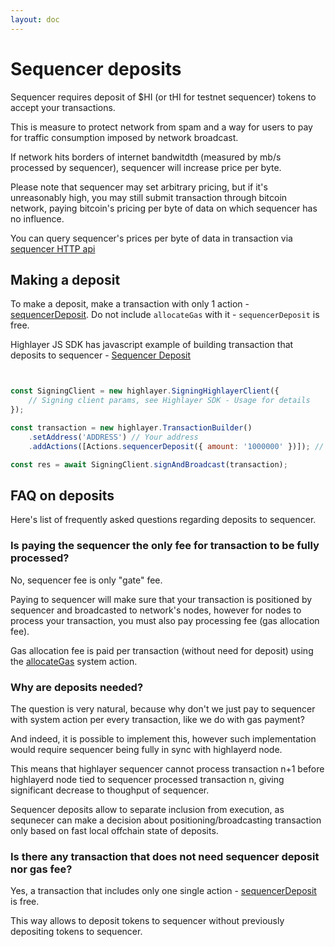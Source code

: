```yaml
---
layout: doc
---
```

# Sequencer deposits

Sequencer requires deposit of $HI (or tHI for testnet sequencer) tokens to accept your transactions.

This is measure to protect network from spam and a way for users to pay for traffic consumption imposed by network broadcast.

If network hits borders of internet bandwitdth (measured by mb/s processed by sequencer), sequencer will increase price per byte.

Please note that sequencer may set arbitrary pricing, but if it's unreasonably high, you may still submit transaction through bitcoin network, paying bitcoin's pricing per byte of data on which sequencer has no influence.

You can query sequencer's prices per byte of data in transaction via [sequencer HTTP api](/http-api.md#fetch-pricing-per-byte)

## Making a deposit

To make a deposit, make a transaction with only 1 action - [sequencerDeposit](/system-actions.md#sequencerdeposit). Do not include `allocateGas` with it - `sequencerDeposit` is free.

Highlayer JS SDK has javascript example of building transaction that deposits to sequencer - [Sequencer Deposit](/highlayer-sdk/transactions.md#sequencer-deposit)


```js


const SigningClient = new highlayer.SigningHighlayerClient({
    // Signing client params, see Highlayer SDK - Usage for details
});

const transaction = new highlayer.TransactionBuilder()
	.setAddress('ADDRESS') // Your address
	.addActions([Actions.sequencerDeposit({ amount: '1000000' })]); // Amount in Alans

const res = await SigningClient.signAndBroadcast(transaction);
```

## FAQ on deposits 

Here's list of frequently asked questions regarding deposits to sequencer.

### Is paying the sequencer the only fee for transaction to be fully processed?

No, sequencer fee is only "gate" fee.

Paying to sequencer will make sure that your transaction is positioned by sequencer and broadcasted to network's nodes, however for nodes to process your transaction, you must also pay processing fee (gas allocation fee).

Gas allocation fee is paid per transaction (without need for deposit) using the [allocateGas](/system-actions.md#allocategas) system action.

### Why are deposits needed? 

The question is very natural, because why don't we just pay to sequencer with system action per every transaction, like we do with gas payment?

And indeed, it is possible to implement this, however such implementation would require sequencer being fully in sync with highlayerd node.

This means that highlayer sequencer cannot process transaction n+1 before highlayerd node tied to sequencer processed transaction n, giving significant decrease to thoughput of sequencer.

Sequencer deposits allow to separate inclusion from execution, as sequnecer can make a decision about positioning/broadcasting transaction only based on fast local offchain state of deposits.

### Is there any transaction that does not need sequencer deposit nor gas fee?

Yes, a transaction that includes only one single action - [sequencerDeposit](/system-actions.md#sequencerdeposit) is free.

This way allows to deposit tokens to sequencer without previously depositing tokens to sequencer.
